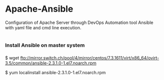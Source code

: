# Apache-Ansible
Configuration of Apache Server through DevOps Automation tool Ansible with yaml file and cmd line execution.

# <h3>Install Ansible on master system<h3>

$ wget ftp://mirror.switch.ch/pool/4/mirror/centos/7.3.1611/virt/x86_64/ovirt-3.5/common/ansible-2.3.1.0-1.el7.noarch.rpm

$ yum  localinstall ansible-2.3.1.0-1.el7.noarch.rpm
